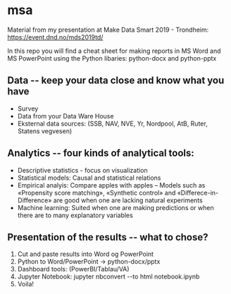 # msa
Material from my presentation at Make Data Smart 2019 - Trondheim: https://event.dnd.no/mds2019td/

In this repo you will find a cheat sheet for making reports in MS Word and MS PowerPoint using the Python libaries: python-docx and python-pptx

## Data -- keep your data close and know what you have
* Survey 
* Data from your Data Ware House
* Eksternal data sources:
(SSB, NAV, NVE, Yr, Nordpool, AtB, Ruter, Statens vegvesen) 

## Analytics -- four kinds of analytical tools:
* Descriptive statistics - focus on visualization
* Statistical models: Causal  and statistical relations
* Empirical analyis: Compare apples with apples – Models such as «Propensity score matching», «Synthetic control» and «Differece-in-Difference» are good when one are lacking natural experiments
* Machine learning: Suited when one are making predictions or when there are to many explanatory variables

## Presentation of the results -- what to chose?
1.  Cut and paste results into Word og PowerPoint
2.	Python to Word/PowerPoint -> python-docx/pptx 
3.	Dashboard tools: (PowerBI/Tablau/VA)
4.	Jupyter Notebook: jupyter nbconvert --to html notebook.ipynb
5.  Voila! 
